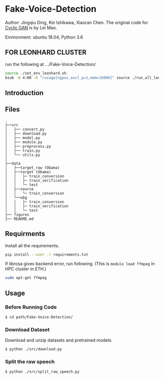 # Fake-Voice-Detection

Author: Jingqiu Ding, Kei Ishikawa, Xiaoran Chen. 
The original code for [Cyclic GAN](https://github.com/leimao/Voice_Converter_CycleGAN) is by Lei Mao.<br>

Environment: ubuntu 18.04, Python 3.6

## FOR LEONHARD CLUSTER

run the following at .../Fake-Voice-Detection/
```bash
source ./set_env_leonhard.sh
bsub -W 4:00 -R "rusage[ngpus_excl_p=1,mem=16000]" source ./run_all_leonhard.sh
```

## Introduction


## Files

```
.
├──src
│   ├── convert.py
│   ├── download.py
│   ├── model.py
│   ├── module.py
│   ├── preprocess.py
│   ├── train.py
│   └── utils.py
│
├──data
│   ├──target_raw (Obama)
│   ├──target (Obama)
│   │   ├─ train_conversion
│   │   ├─ train_verification
│   │   └─ test
│   ├──source
│   │   └─ train_conversion
│   └──ubg
│   │   ├─ train_conversion
│   │   ├─ train_verification
│   │   └─ test
├── figures
├── README.md
```


## Requirments
Install all the requirements.

```bash
pip install --user -r requirements.txt
```
If librosa gives backend error, run following. (This is `module load ffmpeg` in HPC cluster in ETH.)
```bash
sudo apt-get ffmpeg
```

## Usage

### Before Running Code
```bash
$ cd path/Fake-Voice-Detection/
```

### Download Dataset
Download and unzip datasets and pretrained models.

```bash
$ python ./src/download.py
```

### Split the raw speech
```bash
$ python ./src/split_raw_speech.py
```
